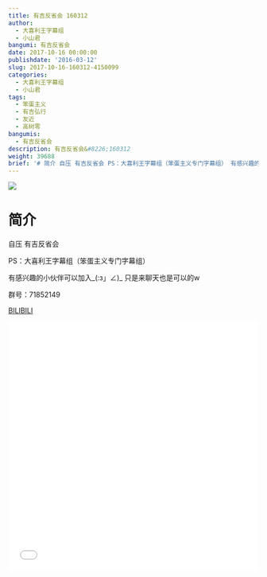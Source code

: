 ```yaml
---
title: 有吉反省会 160312
author:
  - 大喜利王字幕组
  - 小山君
bangumi: 有吉反省会
date: 2017-10-16 00:00:00
publishdate: '2016-03-12'
slug: 2017-10-16-160312-4150099
categories:
  - 大喜利王字幕组
  - 小山君
tags:
  - 笨蛋主义
  - 有吉弘行
  - 友近
  - 高树零
bangumis:
  - 有吉反省会
description: 有吉反省会&#8226;160312
weight: 39688
brief: '# 简介 自压 有吉反省会 PS：大喜利王字幕组（笨蛋主义专门字幕组） 有感兴趣的小伙伴可以加入_(:з」∠)_ 只是来聊天也是可以的w 群号：71852149'
---
```


![](https://i.imgur.com/7aCSuNt.jpg)

# 简介  
自压 有吉反省会 


PS：大喜利王字幕组（笨蛋主义专门字幕组） 


有感兴趣的小伙伴可以加入_(:з」∠)_  只是来聊天也是可以的w


群号：71852149

  [BILIBILI](https://www.bilibili.com/video/av4150099/)


<div class="vcontainer">  <iframe class='video' src="//www.bilibili.com/blackboard/player.html?aid=4150099" width="100%" height="500" frameborder="0" allowfullscreen="allowfullscreen"></iframe></div>
